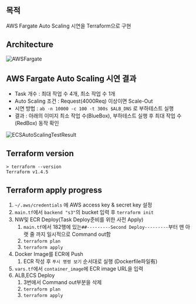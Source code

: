 ## 목적

AWS Fargate Auto Scaling 시연을 Terraform으로 구현

## Architecture

![AWSFargate](https://github.com/jeayoon/TechAssignment/assets/17561411/4022746e-f3ca-422d-aefe-cc495300d72c)


## AWS Fargate Auto Scaling 시연 결과

* Task 개수 : 최대 작업 수 4개, 최소 작업 수 1개
* Auto Scaling 조건 : Request(4000Req) 이상이면 Scale-Out
* 시연 방법 : `ab -n 10000 -c 100 -t 300s $ALB_DNS` 로 부하테스트 실행
* 결과 : 아래의 이미지 최소 작업 수(BlueBox), 부하테스트 실행 후 최대 작업 수(RedBox) 동작 확인

![ECSAutoScalingTestResult](https://user-images.githubusercontent.com/17561411/236883339-deb9e15c-2091-4c58-9811-60e7ecd7f58e.jpg)

## Terraform version

```
> terraform --version
Terraform v1.4.5
```
## Terraform apply progress

1. `~/.aws/credentials` 에 AWS access key & secret key 설정
2. `main.tf`에서 `backend "s3"`의 bucket 입력 후 `terraform init`
3. NW및 ECR Deploy(Task Deploy준비를 위한 사전 Apply)
   1. `main.tf`에서 182행에 있는`##---------Second Deploy---------`부터 맨 아랫 줄 까지 일시적으로 Command out함
   2. `terraform plan`
   3. `terraform apply`
4. Docker Image를 ECR에 Push
   1. ECR 작성 후 `푸시 명령 보기` 순서대로 실행 (Dockerfile파일有)
5. `vars.tf`에서 `container_image`에 ECR image URL을 입력
6. ALB,ECS Deploy
   1. 3번에서 Command out부분을 삭제
   2. `terraform plan`
   3. `terraform apply`